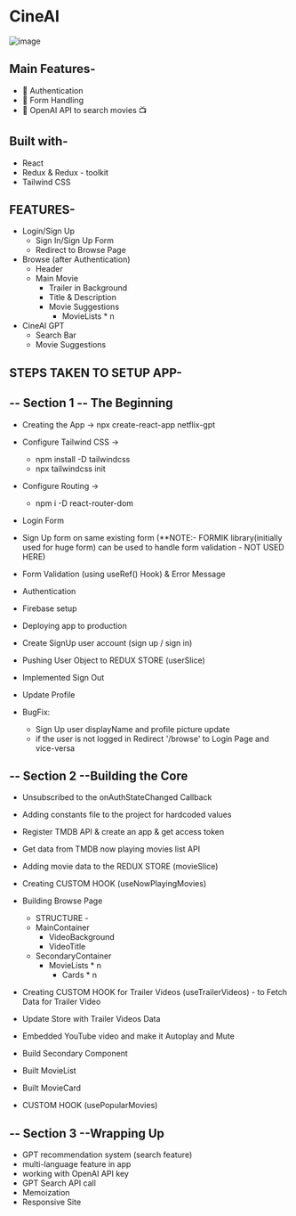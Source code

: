 # CineAI

![image](https://github.com/user-attachments/assets/26c7df69-caf6-45a0-b7c8-27b4e164e17f)

## Main Features-

- 🔗 Authentication
- 📜 Form Handling
- 🚀 OpenAI API to search movies 📺

## Built with-

- React
- Redux & Redux - toolkit
- Tailwind CSS

## FEATURES-

- Login/Sign Up
  - Sign In/Sign Up Form
  - Redirect to Browse Page
- Browse (after Authentication)
  - Header
  - Main Movie
    - Trailer in Background
    - Title & Description
    - Movie Suggestions
      - MovieLists \* n
- CineAI GPT
  - Search Bar
  - Movie Suggestions

## STEPS TAKEN TO SETUP APP-

## -- Section 1 -- The Beginning

- Creating the App -> npx create-react-app netflix-gpt
- Configure Tailwind CSS ->

  - npm install -D tailwindcss
  - npx tailwindcss init

- Configure Routing ->

  - npm i -D react-router-dom

- Login Form
- Sign Up form on same existing form
  (\*\*NOTE:- FORMIK library(initially used for huge form) can be used to handle form validation - NOT USED HERE)
- Form Validation (using useRef() Hook) & Error Message
- Authentication
- Firebase setup
- Deploying app to production
- Create SignUp user account (sign up / sign in)
- Pushing User Object to REDUX STORE (userSlice)
- Implemented Sign Out
- Update Profile
- BugFix:

  - Sign Up user displayName and profile picture update
  - if the user is not logged in Redirect '/browse' to Login Page and vice-versa

## -- Section 2 --Building the Core

- Unsubscribed to the onAuthStateChanged Callback
- Adding constants file to the project for hardcoded values
- Register TMDB API & create an app & get access token
- Get data from TMDB now playing movies list API
- Adding movie data to the REDUX STORE (movieSlice)
- Creating CUSTOM HOOK (useNowPlayingMovies)
- Building Browse Page

  - STRUCTURE -
  - MainContainer
    - VideoBackground
    - VideoTitle
  - SecondaryContainer
    - MovieLists \* n
      - Cards \* n

- Creating CUSTOM HOOK for Trailer Videos (useTrailerVideos) - to Fetch Data for Trailer Video
- Update Store with Trailer Videos Data
- Embedded YouTube video and make it Autoplay and Mute
- Build Secondary Component
- Built MovieList
- Built MovieCard
- CUSTOM HOOK (usePopularMovies)

## -- Section 3 --Wrapping Up

- GPT recommendation system (search feature)
- multi-language feature in app
- working with OpenAI API key
- GPT Search API call
- Memoization
- Responsive Site
